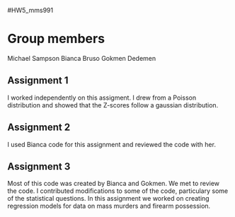 #HW5_mms991

# Group members
Michael Sampson
Bianca Bruso
Gokmen Dedemen

## Assignment 1
I worked independently on this assigment. I drew from a Poisson distribution and showed that the Z-scores follow a gaussian distribution.

## Assignment 2
I used Bianca code for this assignment and reviewed the code with her.

## Assignment 3
Most of this code was created by Bianca and Gokmen. We met to review the code. I contributed modifications to some of the code, particulary some of the statistical questions. In this assignment we worked on creating regression models for data on mass murders and firearm possession.